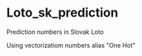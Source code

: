 # Loto_sk_prediction
Prediction numbers in Slovak Loto

Using vectorizatiom numbers alias "One Hot"

